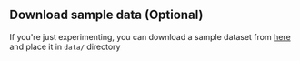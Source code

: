 ## Download sample data (Optional)

If you're just experimenting, you can download a sample dataset from [here](https://drive.google.com/file/d/1uY_uo9sggKtxeoV9wvNnF9Utac5wVqAa/view?usp=sharing) and place it in `data/` directory
